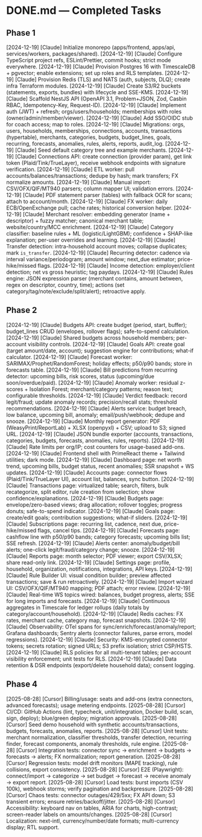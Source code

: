 # DONE.md — Completed Tasks

## Phase 1

[2024-12-19] [Claude] Initialize monorepo (apps/frontend, apps/api, services/workers, packages/shared).
[2024-12-19] [Claude] Configure TypeScript project refs, ESLint/Prettier, commit hooks; strict mode everywhere.
[2024-12-19] [Claude] Provision Postgres 16 with TimescaleDB + pgvector; enable extensions; set up roles and RLS templates.
[2024-12-19] [Claude] Provision Redis (TLS) and NATS (auth, subjects, DLQ); create infra Terraform modules.
[2024-12-19] [Claude] Create S3/R2 buckets (statements, exports, bundles) with lifecycle and SSE-KMS.
[2024-12-19] [Claude] Scaffold NestJS API (OpenAPI 3.1, Problem+JSON, Zod, Casbin RBAC, Idempotency-Key, Request-ID).
[2024-12-19] [Claude] Implement auth (JWT) + refresh; orgs/users/households; memberships with roles (owner/admin/member/viewer).
[2024-12-19] [Claude] Add SSO/OIDC stub for coach access; map to roles.
[2024-12-19] [Claude] Migrations: orgs, users, households, memberships, connections, accounts, transactions (hypertable), merchants, categories, budgets, budget_lines, goals, recurring, forecasts, anomalies, rules, alerts, reports, audit_log.
[2024-12-19] [Claude] Seed default category tree and example merchants.
[2024-12-19] [Claude] Connections API: create connection (provider param), get link token (Plaid/Tink/TrueLayer), receive webhook endpoints with signature verification.
[2024-12-19] [Claude] ETL worker: pull accounts/balances/transactions; dedupe by hash; mark transfers; FX normalize amounts.
[2024-12-19] [Claude] Manual import: CSV/OFX/QIF/MT940 parsers; column mapper UI; validation errors.
[2024-12-19] [Claude] PDF statement parser (tables) with fallback OCR for scans; attach to account/month.
[2024-12-19] [Claude] FX worker: daily ECB/OpenExchange pull; cache rates; historical conversion helper.
[2024-12-19] [Claude] Merchant resolver: embedding generator (name + descriptor) + fuzzy matcher; canonical merchant table; website/country/MCC enrichment.
[2024-12-19] [Claude] Category classifier: baseline rules + ML (logistic/LightGBM); confidence + SHAP-like explanation; per-user overrides and learning.
[2024-12-19] [Claude] Transfer detection: intra-household account moves; collapse duplicates; mark `is_transfer`.
[2024-12-19] [Claude] Recurring detector: cadence via interval variance/periodogram; amount window; next_due estimator; price-hike/missed flags.
[2024-12-19] [Claude] Income detection: employer/client detection; net vs gross heuristic; tag paydays.
[2024-12-19] [Claude] Rules engine: JSON expression parser (merchant contains, amount between, regex on descriptor, country, time); actions (set category/tag/note/exclude/split/alert); retroactive apply.

## Phase 2

[2024-12-19] [Claude] Budgets API: create budget (period, start, buffer); budget_lines CRUD (envelopes, rollover flags); safe-to-spend calculation.
[2024-12-19] [Claude] Shared budgets across household members; per-account visibility controls.
[2024-12-19] [Claude] Goals API: create goal (target amount/date, account); suggestion engine for contributions; what-if calculator.
[2024-12-19] [Claude] Forecast worker: SARIMAX/Prophet/RandomForest; holiday effects; p50/p90 bands; store in forecasts table.
[2024-12-19] [Claude] Bill predictions from recurring detector: upcoming bills, risk scores, status (upcoming/due soon/overdue/paid).
[2024-12-19] [Claude] Anomaly worker: residual z-scores + Isolation Forest; merchant/category patterns; reason text; configurable thresholds.
[2024-12-19] [Claude] Verdict feedback: record legit/fraud; update anomaly records; precision/recall stats; threshold recommendations.
[2024-12-19] [Claude] Alerts service: budget breach, low balance, upcoming bill, anomaly; email/push/webhook; dedupe and snooze.
[2024-12-19] [Claude] Monthly report generator: PDF (WeasyPrint/ReportLab) + XLSX (openpyxl) + CSV; upload to S3; signed URL.
[2024-12-19] [Claude] JSON bundle exporter (accounts, transactions, categories, budgets, forecasts, anomalies, rules, reports).
[2024-12-19] [Claude] Rate limits per org/IP; cost counters for usage-based add-ons.
[2024-12-19] [Claude] Frontend shell with PrimeReact theme + Tailwind utilities; dark mode.
[2024-12-19] [Claude] Dashboard page: net worth trend, upcoming bills, budget status, recent anomalies; SSR snapshot + WS updates.
[2024-12-19] [Claude] Accounts page: connector flows (Plaid/Tink/TrueLayer UI), account list, balances, sync button.
[2024-12-19] [Claude] Transactions page: virtualized table; search, filters, bulk recategorize, split editor, rule creation from selection; show confidence/explanations.
[2024-12-19] [Claude] Budgets page: envelope/zero-based views; drag allocation; rollover toggles; progress donuts; safe-to-spend indicator.
[2024-12-19] [Claude] Goals page: create/edit goals; contribution suggestions; what-if sliders.
[2024-12-19] [Claude] Subscriptions page: recurring list, cadence, next due, price-hike/missed flags, cancel tips.
[2024-12-19] [Claude] Forecasts page: cashflow line with p50/p90 bands; category forecasts; upcoming bills list; SSE refresh.
[2024-12-19] [Claude] Alerts center: anomaly/budget/bill alerts; one-click legit/fraud/category change; snooze.
[2024-12-19] [Claude] Reports page: month selector; PDF viewer; export CSV/XLSX; share read-only link.
[2024-12-19] [Claude] Settings page: profile, household, organization, notifications, integrations, API keys.
[2024-12-19] [Claude] Rule Builder UI: visual condition builder; preview affected transactions; save & run retroactively.
[2024-12-19] [Claude] Import wizard UI: CSV/OFX/QIF/MT940 mapping; PDF attach; error review.
[2024-12-19] [Claude] Real-time WS topics wired: balances, budget progress, alerts; SSE for long imports and forecasts.
[2024-12-19] [Claude] Continuous aggregates in Timescale for ledger rollups (daily totals by category/account/household).
[2024-12-19] [Claude] Redis caches: FX rates, merchant cache, category map, forecast snapshots.
[2024-12-19] [Claude] Observability: OTel spans for sync/enrich/forecast/anomaly/report; Grafana dashboards; Sentry alerts (connector failures, parse errors, model regressions).
[2024-12-19] [Claude] Security: KMS-encrypted connector tokens; secrets rotation; signed URLs; S3 prefix isolation; strict CSP/HSTS.
[2024-12-19] [Claude] RLS policies for all multi-tenant tables; per-account visibility enforcement; unit tests for RLS.
[2024-12-19] [Claude] Data retention & DSR endpoints (export/delete household data); consent logging.

## Phase 4

[2025-08-28] [Cursor] Billing/usage: seats and add-ons (extra connectors, advanced forecasts); usage metering endpoints.
[2025-08-28] [Cursor] CI/CD: GitHub Actions (lint, typecheck, unit/integration, Docker build, scan, sign, deploy); blue/green deploy; migration approvals.
[2025-08-28] [Cursor] Seed demo household with synthetic accounts/transactions, budgets, forecasts, anomalies, reports.
[2025-08-28] [Cursor] Unit tests: merchant normalization, classifier thresholds, transfer detection, recurring finder, forecast components, anomaly thresholds, rule engine.
[2025-08-28] [Cursor] Integration tests: connector sync → enrichment → budgets → forecasts → alerts; FX normalization; report generation.
[2025-08-28] [Cursor] Regression tests: model drift monitors (MAPE tracking), rule collisions, export consistency.
[2025-08-28] [Cursor] E2E (Playwright): connect/import → categorize → set budget → forecast → receive anomaly → export report.
[2025-08-28] [Cursor] Load tests: burst imports (CSV 100k), webhook storms; verify pagination and backpressure.
[2025-08-28] [Cursor] Chaos tests: connector outages/429/5xx; FX API down; S3 transient errors; ensure retries/backoff/jitter.
[2025-08-28] [Cursor] Accessibility: keyboard nav on tables, ARIA for charts, high-contrast; screen-reader labels on amounts/changes.
[2025-08-28] [Cursor] Localization: next-intl, currency/number/date formats; multi-currency display; RTL support.
